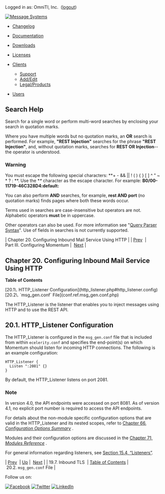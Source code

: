 Logged in as: OmniTI, Inc.  ([logout](https://support.messagesystems.com/logout.php))

[![Message Systems](https://support.messagesystems.com/images/ms-white205.png)](https://support.messagesystems.com/start.php) 

*   [Changelog](https://support.messagesystems.com/start.php?show=changelog)
*   [Documentation](https://support.messagesystems.com/docs/)
*   [Downloads](https://support.messagesystems.com/start.php)

*   [Licenses](https://support.messagesystems.com/license_summary.php)
*   <a href="">Clients</a>
    *   [Support](https://support.messagesystems.com/cs.php)
    *   [Add/Edit](https://support.messagesystems.com/edit_client.php)
    *   [Legal/Products](https://support.messagesystems.com/edit_products.php)
*   [Users](https://support.messagesystems.com/edit_customer.php)

## Search Help

Search for a single word or perform multi-word searches by enclosing your search in quotation marks.

Where you have multiple words but no quotation marks, an **OR** search is performed. For example, **"REST Injection"** searches for the phrase **"REST Injection"**, and, without quotation marks, searches for **REST OR Injection**--the operator is understood.

### Warning

You must escape the following special characters: **+ - && || ! ( ) { } [ ] ^ " ~ * ? : \**. Use the **\** character as the escape character. For example: **B0/00-11719-46C328D4\:default\:**

You can also perform **AND** searches, for example, **rest AND port** (no quotation marks) finds pages where both these words occur.

Terms used in searches are case-insensitive but operators are not. Alphabetic operators **must** be in uppercase.

Other operators can also be used. For more information see "[Query Parser Syntax](https://lucene.apache.org/core/old_versioned_docs/versions/3_0_0/queryparsersyntax.html)". Use of fields in searches is not currently supported.

| Chapter 20. Configuring Inbound Mail Service Using HTTP |
| [Prev](inbound_tls.php)  | Part III. Configuring Momentum |  [Next](conf.ref.msg_gen.conf.php) |

## Chapter 20. Configuring Inbound Mail Service Using HTTP

**Table of Contents**

<dl class="toc">

<dt>[20.1\. HTTP_Listener Configuration](http_listener.php#http_listener.config)</dt>

<dt>[20.2\. `msg_gen.conf` File](conf.ref.msg_gen.conf.php)</dt>

</dl>

The HTTP_Listener is the listener that enables you to inject messages using HTTP and to use the REST API.

## 20.1. HTTP_Listener Configuration

The HTTP_Listener is configured in the `msg_gen.conf` file that is included from within `ecelerity.conf` and specifies the end-point(s) on which Momentum should listen for incoming HTTP connections. The following is an example configuration:

```
HTTP_Listener {
  Listen ":2081" {}
}
```

By default, the HTTP_Listener listens on port 2081.

### Note

In version 4.0, the API endpoints were accessed on port 8081\. As of version 4.1, no explicit port number is required to access the API endpoints.

For details about the non-module specific configuration options that are valid in the HTTP_Listener and its nested scopes, refer to [Chapter 66, *Configuration Options Summary*](config.options.summary.php "Chapter 66. Configuration Options Summary") .

Modules and their configuration options are discussed in the [Chapter 71, *Modules Reference*](modules.php "Chapter 71. Modules Reference") .

For general information regarding listeners, see [Section 15.4, “Listeners”](listeners.php "15.4. Listeners").

| [Prev](inbound_tls.php)  | [Up](p.configuration.php) |  [Next](conf.ref.msg_gen.conf.php) |
| 19.7. Inbound TLS  | [Table of Contents](index.php) |  20.2. `msg_gen.conf` File |

Follow us on:

[![Facebook](https://support.messagesystems.com/images/icon-facebook.png)](http://www.facebook.com/messagesystems) [![Twitter](https://support.messagesystems.com/images/icon-twitter.png)](http://twitter.com/#!/MessageSystems) [![LinkedIn](https://support.messagesystems.com/images/icon-linkedin.png)](http://www.linkedin.com/company/message-systems)